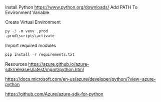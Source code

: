 Install Python 
https://www.python.org/downloads/
Add PATH To Environment Variable

Create Virtual Environment
```python
py -3 -m venv .prod
.prod\scripts\activate
```

Import required modules
```python
pip install -r requirements.txt
```

Resources
https://azure.github.io/azure-sdk/releases/latest/mgmt/python.html

https://docs.microsoft.com/en-us/azure/developer/python/?view=azure-python

https://github.com/Azure/azure-sdk-for-python

